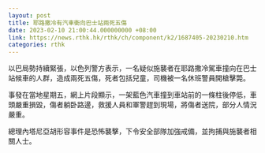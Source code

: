 ```yaml
---
layout: post
title: 耶路撒冷有汽車衝向巴士站兩死五傷
date: 2023-02-10 21:00:44.000000000 +08:00
link: https://news.rthk.hk/rthk/ch/component/k2/1687405-20230210.htm
categories: rthk
---
```


以巴局勢持續緊張，以色列警方表示，一名疑似施襲者在耶路撒冷駕車撞向在巴士站候車的人群，造成兩死五傷，死者包括兒童，司機被一名休班警員開槍擊斃。

事發在當地星期五，網上片段顯示，一架藍色汽車撞到車站前的一條柱後停低，車頭嚴重損毀，傷者躺卧路邊，救援人員和軍警趕到現場，將傷者送院，部分人情況嚴重。

總理內塔尼亞胡形容事件是恐怖襲擊，下令安全部隊加強戒備，並拘捕與施襲者相關人士。
